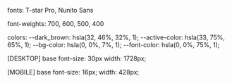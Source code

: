 fonts: T-star Pro, Nunito Sans

font-weights: 700, 600, 500, 400

colors:
--dark_brown: hsla(32, 46%, 32%, 1);
--active-color: hsla(33, 75%, 65%, 1);
--bg-color: hsla(0, 0%, 7%, 1);
--font-color: hsla(0, 0%, 75%, 1);

[DESKTOP]
base font-size: 30px
width: 1728px;

[MOBILE]
base font-size: 16px;
width: 428px;

